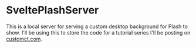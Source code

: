 # SveltePlashServer

This is a local server for serving a custom desktop background for Plash to show. I'll be using this to store the code for a tutorial series I'll be posting on [customct.com](http://www.customct.com/#/tutorials/plashserver/series).

